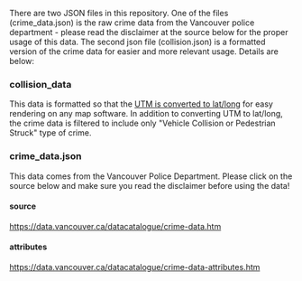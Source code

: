 There are two JSON files in this repository. One of the files (crime_data.json) is the raw crime data from the Vancouver police department - please read the disclaimer at the source below for the proper usage of this data. The second json file (collision.json) is a formatted version of the crime data for easier and more relevant usage. Details are below:

### collision_data

This data is formatted so that the [UTM is converted to lat/long](https://stackoverflow.com/questions/343865/how-to-convert-from-utm-to-latlng-in-python-or-javascript) for easy rendering on any map software. In addition to converting UTM to lat/long, the crime data is filtered to include only "Vehicle Collision or Pedestrian Struck" type of crime.

### crime_data.json

This data comes from the Vancouver Police Department. Please click on the source below and make sure you read the disclaimer before using the data!

#### source
https://data.vancouver.ca/datacatalogue/crime-data.htm

#### attributes
https://data.vancouver.ca/datacatalogue/crime-data-attributes.htm
